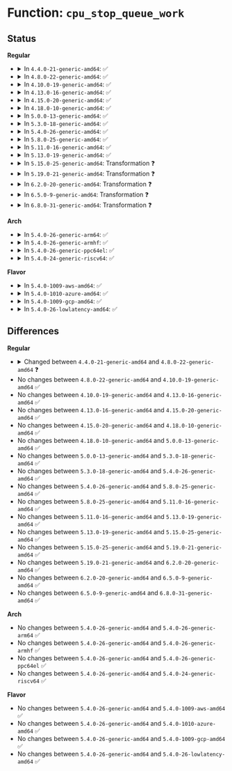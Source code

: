 # Function: <code>cpu_stop_queue_work</code>

## Status
<b>Regular</b>
<ul>
<li>
<details>
<summary>In <code>4.4.0-21-generic-amd64</code>: ✅</summary>

```c
void cpu_stop_queue_work(unsigned int cpu, struct cpu_stop_work * work)
```

```json
{
  "name": "cpu_stop_queue_work",
  "collision_type": "Unique Static",
  "inline_type": "No",
  "funcs": [
    {
      "addr": 18446744071580024576,
      "name": "cpu_stop_queue_work",
      "external": false,
      "loc": "kernel/stop_machine.c:84",
      "file": "kernel/stop_machine.c",
      "inline": "seen, unknown",
      "caller_inline": [],
      "caller_func": [
        "kernel/stop_machine.c:queue_stop_cpus_work",
        "kernel/stop_machine.c:stop_one_cpu",
        "kernel/stop_machine.c:stop_one_cpu_nowait"
      ]
    }
  ],
  "symbols": [
    {
      "addr": 18446744071580024576,
      "name": "cpu_stop_queue_work",
      "section": ".text",
      "bind": "STB_LOCAL",
      "size": 123
    }
  ]
}
```
</details>
</li>
<li>
<details>
<summary>In <code>4.8.0-22-generic-amd64</code>: ✅</summary>

```c
bool cpu_stop_queue_work(unsigned int cpu, struct cpu_stop_work * work)
```

```json
{
  "name": "cpu_stop_queue_work",
  "collision_type": "Unique Static",
  "inline_type": "No",
  "funcs": [
    {
      "addr": 18446744071580057168,
      "name": "cpu_stop_queue_work",
      "external": false,
      "loc": "kernel/stop_machine.c:80",
      "file": "kernel/stop_machine.c",
      "inline": "seen, unknown",
      "caller_inline": [],
      "caller_func": [
        "kernel/stop_machine.c:queue_stop_cpus_work",
        "kernel/stop_machine.c:stop_one_cpu_nowait",
        "kernel/stop_machine.c:stop_one_cpu"
      ]
    }
  ],
  "symbols": [
    {
      "addr": 18446744071580057168,
      "name": "cpu_stop_queue_work",
      "section": ".text",
      "bind": "STB_LOCAL",
      "size": 137
    }
  ]
}
```
</details>
</li>
<li>
<details>
<summary>In <code>4.10.0-19-generic-amd64</code>: ✅</summary>

```c
bool cpu_stop_queue_work(unsigned int cpu, struct cpu_stop_work * work)
```

```json
{
  "name": "cpu_stop_queue_work",
  "collision_type": "Unique Static",
  "inline_type": "No",
  "funcs": [
    {
      "addr": 18446744071580097248,
      "name": "cpu_stop_queue_work",
      "external": false,
      "loc": "kernel/stop_machine.c:75",
      "file": "kernel/stop_machine.c",
      "inline": "seen, unknown",
      "caller_inline": [],
      "caller_func": [
        "kernel/stop_machine.c:queue_stop_cpus_work",
        "kernel/stop_machine.c:stop_one_cpu_nowait",
        "kernel/stop_machine.c:stop_one_cpu"
      ]
    }
  ],
  "symbols": [
    {
      "addr": 18446744071580097248,
      "name": "cpu_stop_queue_work",
      "section": ".text",
      "bind": "STB_LOCAL",
      "size": 137
    }
  ]
}
```
</details>
</li>
<li>
<details>
<summary>In <code>4.13.0-16-generic-amd64</code>: ✅</summary>

```c
bool cpu_stop_queue_work(unsigned int cpu, struct cpu_stop_work * work)
```

```json
{
  "name": "cpu_stop_queue_work",
  "collision_type": "Unique Static",
  "inline_type": "No",
  "funcs": [
    {
      "addr": 18446744071580102832,
      "name": "cpu_stop_queue_work",
      "external": false,
      "loc": "kernel/stop_machine.c:75",
      "file": "kernel/stop_machine.c",
      "inline": "seen, unknown",
      "caller_inline": [],
      "caller_func": [
        "kernel/stop_machine.c:queue_stop_cpus_work",
        "kernel/stop_machine.c:stop_one_cpu_nowait",
        "kernel/stop_machine.c:stop_one_cpu"
      ]
    }
  ],
  "symbols": [
    {
      "addr": 18446744071580102832,
      "name": "cpu_stop_queue_work",
      "section": ".text",
      "bind": "STB_LOCAL",
      "size": 134
    }
  ]
}
```
</details>
</li>
<li>
<details>
<summary>In <code>4.15.0-20-generic-amd64</code>: ✅</summary>

```c
bool cpu_stop_queue_work(unsigned int cpu, struct cpu_stop_work * work)
```

```json
{
  "name": "cpu_stop_queue_work",
  "collision_type": "Unique Static",
  "inline_type": "No",
  "funcs": [
    {
      "addr": 18446744071580155488,
      "name": "cpu_stop_queue_work",
      "external": false,
      "loc": "kernel/stop_machine.c:75",
      "file": "kernel/stop_machine.c",
      "inline": "seen, unknown",
      "caller_inline": [],
      "caller_func": [
        "kernel/stop_machine.c:queue_stop_cpus_work",
        "kernel/stop_machine.c:stop_one_cpu_nowait",
        "kernel/stop_machine.c:stop_one_cpu"
      ]
    }
  ],
  "symbols": [
    {
      "addr": 18446744071580155488,
      "name": "cpu_stop_queue_work",
      "section": ".text",
      "bind": "STB_LOCAL",
      "size": 134
    }
  ]
}
```
</details>
</li>
<li>
<details>
<summary>In <code>4.18.0-10-generic-amd64</code>: ✅</summary>

```c
bool cpu_stop_queue_work(unsigned int cpu, struct cpu_stop_work * work)
```

```json
{
  "name": "cpu_stop_queue_work",
  "collision_type": "Unique Static",
  "inline_type": "No",
  "funcs": [
    {
      "addr": 18446744071580215120,
      "name": "cpu_stop_queue_work",
      "external": false,
      "loc": "kernel/stop_machine.c:77",
      "file": "kernel/stop_machine.c",
      "inline": "seen, unknown",
      "caller_inline": [],
      "caller_func": [
        "kernel/stop_machine.c:queue_stop_cpus_work",
        "kernel/stop_machine.c:stop_one_cpu_nowait",
        "kernel/stop_machine.c:stop_one_cpu"
      ]
    }
  ],
  "symbols": [
    {
      "addr": 18446744071580215120,
      "name": "cpu_stop_queue_work",
      "section": ".text",
      "bind": "STB_LOCAL",
      "size": 217
    }
  ]
}
```
</details>
</li>
<li>
<details>
<summary>In <code>5.0.0-13-generic-amd64</code>: ✅</summary>

```c
bool cpu_stop_queue_work(unsigned int cpu, struct cpu_stop_work * work)
```

```json
{
  "name": "cpu_stop_queue_work",
  "collision_type": "Unique Static",
  "inline_type": "No",
  "funcs": [
    {
      "addr": 18446744071580267584,
      "name": "cpu_stop_queue_work",
      "external": false,
      "loc": "kernel/stop_machine.c:77",
      "file": "kernel/stop_machine.c",
      "inline": "seen, unknown",
      "caller_inline": [],
      "caller_func": [
        "kernel/stop_machine.c:queue_stop_cpus_work",
        "kernel/stop_machine.c:stop_one_cpu_nowait",
        "kernel/stop_machine.c:stop_one_cpu"
      ]
    }
  ],
  "symbols": [
    {
      "addr": 18446744071580267584,
      "name": "cpu_stop_queue_work",
      "section": ".text",
      "bind": "STB_LOCAL",
      "size": 217
    }
  ]
}
```
</details>
</li>
<li>
<details>
<summary>In <code>5.3.0-18-generic-amd64</code>: ✅</summary>

```c
bool cpu_stop_queue_work(unsigned int cpu, struct cpu_stop_work * work)
```

```json
{
  "name": "cpu_stop_queue_work",
  "collision_type": "Unique Static",
  "inline_type": "No",
  "funcs": [
    {
      "addr": 18446744071580318416,
      "name": "cpu_stop_queue_work",
      "external": false,
      "loc": "kernel/stop_machine.c:76",
      "file": "kernel/stop_machine.c",
      "inline": "seen, unknown",
      "caller_inline": [],
      "caller_func": [
        "kernel/stop_machine.c:queue_stop_cpus_work",
        "kernel/stop_machine.c:stop_one_cpu_nowait",
        "kernel/stop_machine.c:stop_one_cpu"
      ]
    }
  ],
  "symbols": [
    {
      "addr": 18446744071580318416,
      "name": "cpu_stop_queue_work",
      "section": ".text",
      "bind": "STB_LOCAL",
      "size": 223
    }
  ]
}
```
</details>
</li>
<li>
<details>
<summary>In <code>5.4.0-26-generic-amd64</code>: ✅</summary>

```c
bool cpu_stop_queue_work(unsigned int cpu, struct cpu_stop_work * work)
```

```json
{
  "name": "cpu_stop_queue_work",
  "collision_type": "Unique Static",
  "inline_type": "No",
  "funcs": [
    {
      "addr": 18446744071580367248,
      "name": "cpu_stop_queue_work",
      "external": false,
      "loc": "kernel/stop_machine.c:77",
      "file": "kernel/stop_machine.c",
      "inline": "seen, unknown",
      "caller_inline": [],
      "caller_func": [
        "kernel/stop_machine.c:queue_stop_cpus_work",
        "kernel/stop_machine.c:stop_one_cpu_nowait",
        "kernel/stop_machine.c:stop_one_cpu"
      ]
    }
  ],
  "symbols": [
    {
      "addr": 18446744071580367248,
      "name": "cpu_stop_queue_work",
      "section": ".text",
      "bind": "STB_LOCAL",
      "size": 223
    }
  ]
}
```
</details>
</li>
<li>
<details>
<summary>In <code>5.8.0-25-generic-amd64</code>: ✅</summary>

```c
bool cpu_stop_queue_work(unsigned int cpu, struct cpu_stop_work * work)
```

```json
{
  "name": "cpu_stop_queue_work",
  "collision_type": "Unique Static",
  "inline_type": "No",
  "funcs": [
    {
      "addr": 18446744071580440640,
      "name": "cpu_stop_queue_work",
      "external": false,
      "loc": "kernel/stop_machine.c:77",
      "file": "kernel/stop_machine.c",
      "inline": "seen, unknown",
      "caller_inline": [],
      "caller_func": [
        "kernel/stop_machine.c:stop_one_cpu_nowait",
        "kernel/stop_machine.c:stop_one_cpu"
      ]
    }
  ],
  "symbols": [
    {
      "addr": 18446744071580440640,
      "name": "cpu_stop_queue_work",
      "section": ".text",
      "bind": "STB_LOCAL",
      "size": 234
    }
  ]
}
```
</details>
</li>
<li>
<details>
<summary>In <code>5.11.0-16-generic-amd64</code>: ✅</summary>

```c
bool cpu_stop_queue_work(unsigned int cpu, struct cpu_stop_work * work)
```

```json
{
  "name": "cpu_stop_queue_work",
  "collision_type": "Unique Static",
  "inline_type": "No",
  "funcs": [
    {
      "addr": 18446744071580428624,
      "name": "cpu_stop_queue_work",
      "external": false,
      "loc": "kernel/stop_machine.c:93",
      "file": "kernel/stop_machine.c",
      "inline": "seen, unknown",
      "caller_inline": [],
      "caller_func": [
        "kernel/stop_machine.c:stop_one_cpu_nowait",
        "kernel/stop_machine.c:stop_one_cpu"
      ]
    }
  ],
  "symbols": [
    {
      "addr": 18446744071580428624,
      "name": "cpu_stop_queue_work",
      "section": ".text",
      "bind": "STB_LOCAL",
      "size": 234
    }
  ]
}
```
</details>
</li>
<li>
<details>
<summary>In <code>5.13.0-19-generic-amd64</code>: ✅</summary>

```c
bool cpu_stop_queue_work(unsigned int cpu, struct cpu_stop_work * work)
```

```json
{
  "name": "cpu_stop_queue_work",
  "collision_type": "Unique Static",
  "inline_type": "No",
  "funcs": [
    {
      "addr": 18446744071580433056,
      "name": "cpu_stop_queue_work",
      "external": false,
      "loc": "kernel/stop_machine.c:93",
      "file": "kernel/stop_machine.c",
      "inline": "seen, unknown",
      "caller_inline": [],
      "caller_func": [
        "kernel/stop_machine.c:stop_one_cpu_nowait",
        "kernel/stop_machine.c:stop_one_cpu"
      ]
    }
  ],
  "symbols": [
    {
      "addr": 18446744071580433056,
      "name": "cpu_stop_queue_work",
      "section": ".text",
      "bind": "STB_LOCAL",
      "size": 234
    }
  ]
}
```
</details>
</li>
<li>
<details>
<summary>In <code>5.15.0-25-generic-amd64</code>: Transformation ❓</summary>

```c
bool cpu_stop_queue_work(unsigned int cpu, struct cpu_stop_work * work)
```

```json
{
  "name": "cpu_stop_queue_work",
  "collision_type": "Unique Static",
  "inline_type": "No",
  "funcs": [
    {
      "addr": 0,
      "name": "cpu_stop_queue_work",
      "external": false,
      "loc": "kernel/stop_machine.c:93",
      "file": "kernel/stop_machine.c",
      "inline": "seen, unknown",
      "caller_inline": [],
      "caller_func": [
        "kernel/stop_machine.c:stop_one_cpu_nowait",
        "kernel/stop_machine.c:stop_one_cpu"
      ]
    }
  ],
  "symbols": [
    {
      "addr": 18446744071580597312,
      "name": "cpu_stop_queue_work",
      "section": ".text",
      "bind": "STB_LOCAL",
      "size": 278
    },
    {
      "addr": 18446744071592162189,
      "name": "cpu_stop_queue_work.cold",
      "section": ".text",
      "bind": "STB_LOCAL",
      "size": 29
    }
  ]
}
```
</details>
</li>
<li>
<details>
<summary>In <code>5.19.0-21-generic-amd64</code>: Transformation ❓</summary>

```c
bool cpu_stop_queue_work(unsigned int cpu, struct cpu_stop_work * work)
```

```json
{
  "name": "cpu_stop_queue_work",
  "collision_type": "Unique Static",
  "inline_type": "No",
  "funcs": [
    {
      "addr": 0,
      "name": "cpu_stop_queue_work",
      "external": false,
      "loc": "kernel/stop_machine.c:93",
      "file": "kernel/stop_machine.c",
      "inline": "seen, unknown",
      "caller_inline": [],
      "caller_func": [
        "kernel/stop_machine.c:stop_one_cpu_nowait",
        "kernel/stop_machine.c:stop_one_cpu"
      ]
    }
  ],
  "symbols": [
    {
      "addr": 18446744071580800608,
      "name": "cpu_stop_queue_work",
      "section": ".text",
      "bind": "STB_LOCAL",
      "size": 313
    },
    {
      "addr": 18446744071593935403,
      "name": "cpu_stop_queue_work.cold",
      "section": ".text",
      "bind": "STB_LOCAL",
      "size": 29
    }
  ]
}
```
</details>
</li>
<li>
<details>
<summary>In <code>6.2.0-20-generic-amd64</code>: Transformation ❓</summary>

```c
bool cpu_stop_queue_work(unsigned int cpu, struct cpu_stop_work * work)
```

```json
{
  "name": "cpu_stop_queue_work",
  "collision_type": "Unique Static",
  "inline_type": "No",
  "funcs": [
    {
      "addr": 0,
      "name": "cpu_stop_queue_work",
      "external": false,
      "loc": "kernel/stop_machine.c:93",
      "file": "kernel/stop_machine.c",
      "inline": "seen, unknown",
      "caller_inline": [],
      "caller_func": [
        "kernel/stop_machine.c:stop_one_cpu_nowait",
        "kernel/stop_machine.c:stop_one_cpu"
      ]
    }
  ],
  "symbols": [
    {
      "addr": 18446744071581085856,
      "name": "cpu_stop_queue_work",
      "section": ".text",
      "bind": "STB_LOCAL",
      "size": 313
    },
    {
      "addr": 18446744071596000609,
      "name": "cpu_stop_queue_work.cold",
      "section": ".text",
      "bind": "STB_LOCAL",
      "size": 29
    }
  ]
}
```
</details>
</li>
<li>
<details>
<summary>In <code>6.5.0-9-generic-amd64</code>: Transformation ❓</summary>

```c
bool cpu_stop_queue_work(unsigned int cpu, struct cpu_stop_work * work)
```

```json
{
  "name": "cpu_stop_queue_work",
  "collision_type": "Unique Static",
  "inline_type": "No",
  "funcs": [
    {
      "addr": 0,
      "name": "cpu_stop_queue_work",
      "external": false,
      "loc": "kernel/stop_machine.c:93",
      "file": "kernel/stop_machine.c",
      "inline": "seen, unknown",
      "caller_inline": [],
      "caller_func": [
        "kernel/stop_machine.c:stop_one_cpu_nowait",
        "kernel/stop_machine.c:stop_one_cpu"
      ]
    }
  ],
  "symbols": [
    {
      "addr": 18446744071581177712,
      "name": "cpu_stop_queue_work",
      "section": ".text",
      "bind": "STB_LOCAL",
      "size": 313
    },
    {
      "addr": 18446744071596519102,
      "name": "cpu_stop_queue_work.cold",
      "section": ".text",
      "bind": "STB_LOCAL",
      "size": 29
    }
  ]
}
```
</details>
</li>
<li>
<details>
<summary>In <code>6.8.0-31-generic-amd64</code>: Transformation ❓</summary>

```c
bool cpu_stop_queue_work(unsigned int cpu, struct cpu_stop_work * work)
```

```json
{
  "name": "cpu_stop_queue_work",
  "collision_type": "Unique Static",
  "inline_type": "No",
  "funcs": [
    {
      "addr": 0,
      "name": "cpu_stop_queue_work",
      "external": false,
      "loc": "kernel/stop_machine.c:93",
      "file": "kernel/stop_machine.c",
      "inline": "seen, unknown",
      "caller_inline": [],
      "caller_func": [
        "kernel/stop_machine.c:stop_one_cpu_nowait",
        "kernel/stop_machine.c:stop_one_cpu"
      ]
    }
  ],
  "symbols": [
    {
      "addr": 18446744071581283392,
      "name": "cpu_stop_queue_work",
      "section": ".text",
      "bind": "STB_LOCAL",
      "size": 313
    },
    {
      "addr": 18446744071597419452,
      "name": "cpu_stop_queue_work.cold",
      "section": ".text",
      "bind": "STB_LOCAL",
      "size": 29
    }
  ]
}
```
</details>
</li>
</ul>
<b>Arch</b>
<ul>
<li>
<details>
<summary>In <code>5.4.0-26-generic-arm64</code>: ✅</summary>

```c
bool cpu_stop_queue_work(unsigned int cpu, struct cpu_stop_work * work)
```

```json
{
  "name": "cpu_stop_queue_work",
  "collision_type": "Unique Static",
  "inline_type": "No",
  "funcs": [
    {
      "addr": 18446603336491631048,
      "name": "cpu_stop_queue_work",
      "external": false,
      "loc": "kernel/stop_machine.c:77",
      "file": "kernel/stop_machine.c",
      "inline": "seen, unknown",
      "caller_inline": [],
      "caller_func": [
        "kernel/stop_machine.c:queue_stop_cpus_work",
        "kernel/stop_machine.c:stop_one_cpu_nowait",
        "kernel/stop_machine.c:stop_one_cpu"
      ]
    }
  ],
  "symbols": [
    {
      "addr": 18446603336491631048,
      "name": "cpu_stop_queue_work",
      "section": ".text",
      "bind": "STB_LOCAL",
      "size": 332
    }
  ]
}
```
</details>
</li>
<li>
<details>
<summary>In <code>5.4.0-26-generic-armhf</code>: ✅</summary>

```c
bool cpu_stop_queue_work(unsigned int cpu, struct cpu_stop_work * work)
```

```json
{
  "name": "cpu_stop_queue_work",
  "collision_type": "Unique Static",
  "inline_type": "No",
  "funcs": [
    {
      "addr": 3225583948,
      "name": "cpu_stop_queue_work",
      "external": false,
      "loc": "kernel/stop_machine.c:77",
      "file": "kernel/stop_machine.c",
      "inline": "seen, unknown",
      "caller_inline": [],
      "caller_func": [
        "kernel/stop_machine.c:queue_stop_cpus_work",
        "kernel/stop_machine.c:stop_one_cpu_nowait",
        "kernel/stop_machine.c:stop_one_cpu"
      ]
    }
  ],
  "symbols": [
    {
      "addr": 3225583948,
      "name": "cpu_stop_queue_work",
      "section": ".text",
      "bind": "STB_LOCAL",
      "size": 236
    }
  ]
}
```
</details>
</li>
<li>
<details>
<summary>In <code>5.4.0-26-generic-ppc64el</code>: ✅</summary>

```c
bool cpu_stop_queue_work(unsigned int cpu, struct cpu_stop_work * work)
```

```json
{
  "name": "cpu_stop_queue_work",
  "collision_type": "Unique Static",
  "inline_type": "No",
  "funcs": [
    {
      "addr": 13835058055284623408,
      "name": "cpu_stop_queue_work",
      "external": false,
      "loc": "kernel/stop_machine.c:77",
      "file": "kernel/stop_machine.c",
      "inline": "seen, unknown",
      "caller_inline": [],
      "caller_func": [
        "kernel/stop_machine.c:queue_stop_cpus_work",
        "kernel/stop_machine.c:stop_one_cpu_nowait",
        "kernel/stop_machine.c:stop_one_cpu"
      ]
    }
  ],
  "symbols": [
    {
      "addr": 13835058055284623408,
      "name": "cpu_stop_queue_work",
      "section": ".text",
      "bind": "STB_LOCAL",
      "size": 324
    }
  ]
}
```
</details>
</li>
<li>
<details>
<summary>In <code>5.4.0-24-generic-riscv64</code>: ✅</summary>

```c
bool cpu_stop_queue_work(unsigned int cpu, struct cpu_stop_work * work)
```

```json
{
  "name": "cpu_stop_queue_work",
  "collision_type": "Unique Static",
  "inline_type": "No",
  "funcs": [
    {
      "addr": 18446743936272027924,
      "name": "cpu_stop_queue_work",
      "external": false,
      "loc": "kernel/stop_machine.c:77",
      "file": "kernel/stop_machine.c",
      "inline": "seen, unknown",
      "caller_inline": [],
      "caller_func": [
        "kernel/stop_machine.c:queue_stop_cpus_work",
        "kernel/stop_machine.c:stop_one_cpu_nowait",
        "kernel/stop_machine.c:stop_one_cpu"
      ]
    }
  ],
  "symbols": [
    {
      "addr": 18446743936272027924,
      "name": "cpu_stop_queue_work",
      "section": ".text",
      "bind": "STB_LOCAL",
      "size": 212
    }
  ]
}
```
</details>
</li>
</ul>
<b>Flavor</b>
<ul>
<li>
<details>
<summary>In <code>5.4.0-1009-aws-amd64</code>: ✅</summary>

```c
bool cpu_stop_queue_work(unsigned int cpu, struct cpu_stop_work * work)
```

```json
{
  "name": "cpu_stop_queue_work",
  "collision_type": "Unique Static",
  "inline_type": "No",
  "funcs": [
    {
      "addr": 18446744071580336048,
      "name": "cpu_stop_queue_work",
      "external": false,
      "loc": "kernel/stop_machine.c:77",
      "file": "kernel/stop_machine.c",
      "inline": "seen, unknown",
      "caller_inline": [],
      "caller_func": [
        "kernel/stop_machine.c:queue_stop_cpus_work",
        "kernel/stop_machine.c:stop_one_cpu_nowait",
        "kernel/stop_machine.c:stop_one_cpu"
      ]
    }
  ],
  "symbols": [
    {
      "addr": 18446744071580336048,
      "name": "cpu_stop_queue_work",
      "section": ".text",
      "bind": "STB_LOCAL",
      "size": 223
    }
  ]
}
```
</details>
</li>
<li>
<details>
<summary>In <code>5.4.0-1010-azure-amd64</code>: ✅</summary>

```c
bool cpu_stop_queue_work(unsigned int cpu, struct cpu_stop_work * work)
```

```json
{
  "name": "cpu_stop_queue_work",
  "collision_type": "Unique Static",
  "inline_type": "No",
  "funcs": [
    {
      "addr": 18446744071580283312,
      "name": "cpu_stop_queue_work",
      "external": false,
      "loc": "kernel/stop_machine.c:77",
      "file": "kernel/stop_machine.c",
      "inline": "seen, unknown",
      "caller_inline": [],
      "caller_func": [
        "kernel/stop_machine.c:queue_stop_cpus_work",
        "kernel/stop_machine.c:stop_one_cpu_nowait",
        "kernel/stop_machine.c:stop_one_cpu"
      ]
    }
  ],
  "symbols": [
    {
      "addr": 18446744071580283312,
      "name": "cpu_stop_queue_work",
      "section": ".text",
      "bind": "STB_LOCAL",
      "size": 223
    }
  ]
}
```
</details>
</li>
<li>
<details>
<summary>In <code>5.4.0-1009-gcp-amd64</code>: ✅</summary>

```c
bool cpu_stop_queue_work(unsigned int cpu, struct cpu_stop_work * work)
```

```json
{
  "name": "cpu_stop_queue_work",
  "collision_type": "Unique Static",
  "inline_type": "No",
  "funcs": [
    {
      "addr": 18446744071580327296,
      "name": "cpu_stop_queue_work",
      "external": false,
      "loc": "kernel/stop_machine.c:77",
      "file": "kernel/stop_machine.c",
      "inline": "seen, unknown",
      "caller_inline": [],
      "caller_func": [
        "kernel/stop_machine.c:queue_stop_cpus_work",
        "kernel/stop_machine.c:stop_one_cpu_nowait",
        "kernel/stop_machine.c:stop_one_cpu"
      ]
    }
  ],
  "symbols": [
    {
      "addr": 18446744071580327296,
      "name": "cpu_stop_queue_work",
      "section": ".text",
      "bind": "STB_LOCAL",
      "size": 223
    }
  ]
}
```
</details>
</li>
<li>
<details>
<summary>In <code>5.4.0-26-lowlatency-amd64</code>: ✅</summary>

```c
bool cpu_stop_queue_work(unsigned int cpu, struct cpu_stop_work * work)
```

```json
{
  "name": "cpu_stop_queue_work",
  "collision_type": "Unique Static",
  "inline_type": "No",
  "funcs": [
    {
      "addr": 18446744071580382368,
      "name": "cpu_stop_queue_work",
      "external": false,
      "loc": "kernel/stop_machine.c:77",
      "file": "kernel/stop_machine.c",
      "inline": "seen, unknown",
      "caller_inline": [],
      "caller_func": [
        "kernel/stop_machine.c:queue_stop_cpus_work",
        "kernel/stop_machine.c:stop_one_cpu_nowait",
        "kernel/stop_machine.c:stop_one_cpu"
      ]
    }
  ],
  "symbols": [
    {
      "addr": 18446744071580382368,
      "name": "cpu_stop_queue_work",
      "section": ".text",
      "bind": "STB_LOCAL",
      "size": 246
    }
  ]
}
```
</details>
</li>
</ul>

## Differences
<b>Regular</b>
<ul>
<li>
<details>
<summary>Changed between <code>4.4.0-21-generic-amd64</code> and <code>4.8.0-22-generic-amd64</code> ❓</summary>
<ul>
<li>
<b>Return type changed. </b>
<code>void</code> ➡️ <code>bool</code>
</li>
</ul>
</details>
</li>
<li>
No changes between <code>4.8.0-22-generic-amd64</code> and <code>4.10.0-19-generic-amd64</code> ✅
</li>
<li>
No changes between <code>4.10.0-19-generic-amd64</code> and <code>4.13.0-16-generic-amd64</code> ✅
</li>
<li>
No changes between <code>4.13.0-16-generic-amd64</code> and <code>4.15.0-20-generic-amd64</code> ✅
</li>
<li>
No changes between <code>4.15.0-20-generic-amd64</code> and <code>4.18.0-10-generic-amd64</code> ✅
</li>
<li>
No changes between <code>4.18.0-10-generic-amd64</code> and <code>5.0.0-13-generic-amd64</code> ✅
</li>
<li>
No changes between <code>5.0.0-13-generic-amd64</code> and <code>5.3.0-18-generic-amd64</code> ✅
</li>
<li>
No changes between <code>5.3.0-18-generic-amd64</code> and <code>5.4.0-26-generic-amd64</code> ✅
</li>
<li>
No changes between <code>5.4.0-26-generic-amd64</code> and <code>5.8.0-25-generic-amd64</code> ✅
</li>
<li>
No changes between <code>5.8.0-25-generic-amd64</code> and <code>5.11.0-16-generic-amd64</code> ✅
</li>
<li>
No changes between <code>5.11.0-16-generic-amd64</code> and <code>5.13.0-19-generic-amd64</code> ✅
</li>
<li>
No changes between <code>5.13.0-19-generic-amd64</code> and <code>5.15.0-25-generic-amd64</code> ✅
</li>
<li>
No changes between <code>5.15.0-25-generic-amd64</code> and <code>5.19.0-21-generic-amd64</code> ✅
</li>
<li>
No changes between <code>5.19.0-21-generic-amd64</code> and <code>6.2.0-20-generic-amd64</code> ✅
</li>
<li>
No changes between <code>6.2.0-20-generic-amd64</code> and <code>6.5.0-9-generic-amd64</code> ✅
</li>
<li>
No changes between <code>6.5.0-9-generic-amd64</code> and <code>6.8.0-31-generic-amd64</code> ✅
</li>
</ul>
<b>Arch</b>
<ul>
<li>
No changes between <code>5.4.0-26-generic-amd64</code> and <code>5.4.0-26-generic-arm64</code> ✅
</li>
<li>
No changes between <code>5.4.0-26-generic-amd64</code> and <code>5.4.0-26-generic-armhf</code> ✅
</li>
<li>
No changes between <code>5.4.0-26-generic-amd64</code> and <code>5.4.0-26-generic-ppc64el</code> ✅
</li>
<li>
No changes between <code>5.4.0-26-generic-amd64</code> and <code>5.4.0-24-generic-riscv64</code> ✅
</li>
</ul>
<b>Flavor</b>
<ul>
<li>
No changes between <code>5.4.0-26-generic-amd64</code> and <code>5.4.0-1009-aws-amd64</code> ✅
</li>
<li>
No changes between <code>5.4.0-26-generic-amd64</code> and <code>5.4.0-1010-azure-amd64</code> ✅
</li>
<li>
No changes between <code>5.4.0-26-generic-amd64</code> and <code>5.4.0-1009-gcp-amd64</code> ✅
</li>
<li>
No changes between <code>5.4.0-26-generic-amd64</code> and <code>5.4.0-26-lowlatency-amd64</code> ✅
</li>
</ul>
